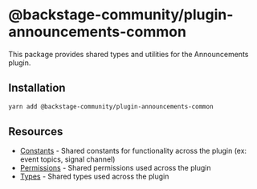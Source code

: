 # @backstage-community/plugin-announcements-common

This package provides shared types and utilities for the Announcements plugin.

## Installation

```bash
yarn add @backstage-community/plugin-announcements-common
```

## Resources

- [Constants](./src/constants.ts) - Shared constants for functionality across the plugin (ex: event topics, signal channel)
- [Permissions](./src/permissions.ts) - Shared permissions used across the plugin
- [Types](./src/types.ts) - Shared types used across the plugin
